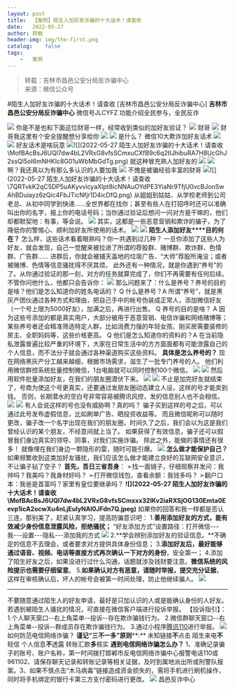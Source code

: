 ```yaml
---
layout:	post
title:	【案例】陌生人加好友诈骗的十大话术！请查收
date:	2022-05-27
author:	转载
header-img:	img/the-first.png
catalog:	false
tags:
	-	案例
---
```


<blockquote><p>转载：吉林市昌邑公安分局反诈骗中心<br>
来源：微信公众号</p></blockquote>

#陌生人加好友诈骗的十大话术！请查收
[吉林市昌邑公安分局反诈骗中心]
**吉林市昌邑公安分局反诈骗中心**
微信号JLCYFZ
功能介绍全民参与，全民反诈

![]({{site.baseurl}}/postimg/7f48KExj8S5r2SoPGyAOBicw10ceBIVvVL9dBw4YBvMaCDoamv1XuQHNZ4iahkPAPAkuMGiadicqKbP2bCvcM2bhPg.jpeg)
你是不是也和下面这位财哥一样，经常收到类似的加好友验证？
![]({{site.baseurl}}/postimg/ldFaBNSkvHhwmFGzRwYuSmuJCBTHPaVhV5xkExt5LOZUtA2VRIHz4VIXYTMDn8sHriaicgAb4VNDvVzaljmSQC8A.png)
财哥
![]({{site.baseurl}}/postimg/ldFaBNSkvHhwmFGzRwYuSmuJCBTHPaVhMib9pu8uUSRX5qCOk0X4HgR6qlNMd2iatiaaRXvmlNJGnV6zuTBBsJFDg.png)
财哥我这里有个安全提醒想分享给你
![]({{site.baseurl}}/postimg/MofBAcBsJ6UQl7dw4bL2VRxG8vfsSCmxuCXfB9c6q2tIJhibuRA7H8UcGhJ2ssQl5oI6mNHKIc8G01uWbMbGdTg.png)
![]({{site.baseurl}}/postimg/MofBAcBsJ6UQl7dw4bL2VRxG8vfsSCmx7JSYsT4xgkEeBicLU3kiaOoCLc4ib1cnu2hUmWCB8eolXYRwQtmhBwP2w.png)
是什么？
微信10大欺诈加好友话术
![]({{site.baseurl}}/postimg/MofBAcBsJ6UQl7dw4bL2VRxG8vfsSCmxuCXfB9c6q2tIJhibuRA7H8UcGhJ2ssQl5oI6mNHKIc8G01uWbMbGdTg.png)
![]({{site.baseurl}}/postimg/MofBAcBsJ6UQl7dw4bL2VRxG8vfsSCmx7JSYsT4xgkEeBicLU3kiaOoCLc4ib1cnu2hUmWCB8eolXYRwQtmhBwP2w.png)
好友话术是啥玩意
![]({{site.baseurl}}/postimg/MofBAcBsJ6UQl7dw4bL2VRxG8vfsSCmxyD8LWvsxR8ibq4rGZrZYCS0xc5dGallFlicpnHbicKscVCyvnU68GsL7g.jpeg)![](2022-05-27
陌生人加好友诈骗的十大话术！请查收\\MofBAcBsJ6UQl7dw4bL2VRxG8vfsSCmxuCXfB9c6q2tIJhibuRA7H8UcGhJ2ssQl5oI6mNHKIc8G01uWbMbGdTg.png)
就这种冒充熟人加好友的
![]({{site.baseurl}}/postimg/MofBAcBsJ6UQl7dw4bL2VRxG8vfsSCmxuCXfB9c6q2tIJhibuRA7H8UcGhJ2ssQl5oI6mNHKIc8G01uWbMbGdTg.png)
![]({{site.baseurl}}/postimg/MofBAcBsJ6UQl7dw4bL2VRxG8vfsSCmx7JSYsT4xgkEeBicLU3kiaOoCLc4ib1cnu2hUmWCB8eolXYRwQtmhBwP2w.png)
啊？我还真以为有那么多认识的人要加我
![]({{site.baseurl}}/postimg/7QRTvkK2qC5DP5uAKyvvicyaXlpt8icNNAU4uBH782Jyoq4odCNbeXBXJC9BQwkz37bF95Hae8OyCp3ic8eYbOpNQ.png)
不愧是被骗经验丰富的财哥
![]({{site.baseurl}}/postimg/7QRTvkK2qC5DP5uAKyvvicyaXlpt8icNNAXo06X0FyIJFSwG8ekqY42OhKXJpuSnGS0FIjwOYWDoLsgauQxqCLlQ.png)![](2022-05-27
陌生人加好友诈骗的十大话术！请查收\\7QRTvkK2qC5DP5uAKyvvicyaXlpt8icNNAuOYdPE3YiaNr9TfjU0vcBJonSwAhBDuiayz6zQic4FbJTicNfjr1D4icDfQ.png)
从姐姐到姑姑、从学校老师到公司老总、从初中同学到快递……全世界都在找你；甚至有些人在打招呼时还可以准确叫出你的名字，报上你的电话号码；当你通过验证后想问一问对方是干嘛的，他们却都默契地：有事，等会说。
![]({{site.baseurl}}/postimg/MofBAcBsJ6UQl7dw4bL2VRxG8vfsSCmx4kwQjxG7naharLvlgYyqtGEkvT0JsJUK44h4v50xIdOfuUfCOntoYA.jpeg)
其实，这都是一些恶意营销和欺诈的骗子，为了降低你的警惕心、顺利加好友所使用的话术。
![]({{site.baseurl}}/postimg/cZV2hRpuAPiaJQXWGyC9wrUzIicibgXayrgibTYarT3A1yzttbtaO0JlV21wMqroGYT3QtPq2C7HMYsvicSB2p7dTBg.gif)
![]({{site.baseurl}}/postimg/7f48KExj8S5PjWUVskXRpbwQg8bNJb6f7bnA4czfRrP336u7VVgBTIRibO1SuGqYgAqFeU6SdHmkQzGOIukdsSw.png)
**陌生人添加好友****目的何在？**
怎么样，这些话术看着眼熟吗？你一共遇到过几种？
一旦你添加了这些人为好友，就会发现，自己一觉醒来被拉进了所谓的荐股群、赌博群、欺诈群、色情群、广告群……
进群后，你就会被铺天盖地的垃圾广告、“大师”荐股所淹没；或者被赌博、色情等信息骚扰得不厌其烦。
此外还有一种情况，就是你遇到“养号”的了。从你通过验证的那一刻，对方的任务就算完成了，你们不再需要有任何后续。不管你问他什么，他都只会告诉你：
![]({{site.baseurl}}/postimg/MofBAcBsJ6UQl7dw4bL2VRxG8vfsSCmxFtm3Izsz1Ic4R6SZ4COGg6AgNxicJOIZSH8J3libdwH7icr3TyZ0aezzg.jpeg)
那么问题来了：什么是养号？养号的目的是啥？他们是怎么知道你的姓名电话的？
Q
什么是养号？A
所谓“养号”，就是黑灰产团伙通过各种方式和理由，把自己手中的帐号伪装成正常人，添加微信好友（一个号上限为5000好友），加满之后，再进行出售。
Q
养号的目的是啥？
A
因为这些号添加的都是真实用户，大部分被用于恶意营销、电信诈骗和网络赌博等；某些养号者还会精准筛选特定人群，比如消费力强的年轻女孩、刚买房需要装修的房主、全职妈妈等，这些价格更高。
Q
他们是怎么知道你的资料的？A
在当前隐私泄露普遍比较严重的环境下，大家在日常生活中的方方面面都有可能泄露自己的个人信息，而不法分子就会通过各种渠道购买这些资料。
**具体是怎么养号的？**
现在网络黑灰产分工越来越细，根据市场需求，滋生了一批专门养号的人。
他们利用微信群控系统批量控制微信，1台电脑就可以同时控制100个微信。
![]({{site.baseurl}}/postimg/7f48KExj8S5PjWUVskXRpbwQg8bNJb6fQJrLxplLhcUWJwcO5GtQp36oBKAXWzB4RKXRTHqsbNOh2sXp8FnycA.png)
![]({{site.baseurl}}/postimg/7f48KExj8S5PjWUVskXRpbwQg8bNJb6fv0M5A8xzAQDaEOeBWGzmYPAcVTZcgPaPYicwJp1fqDQ7mKnLS65fpuQ.png)
然后用软件批量添加好友，在我们的朋友圈潜伏下来。
![]({{site.baseurl}}/postimg/7f48KExj8S5PjWUVskXRpbwQg8bNJb6fZylXiaemN3Jt8xWYw3UKVqkTd1Zjx0Het2co1TMHdARAUbymnv4SakA.png)
![]({{site.baseurl}}/postimg/7f48KExj8S5PjWUVskXRpbwQg8bNJb6fl1skzmhEsoLbV0dmtUW21tID1EygaXN963ia8mMawEvyHvR7iavSicCBQ.png)
不止是加完好友就结束了，号商为使这个号更真实，还要通过发朋友圈动态建立人设，这样的号才能卖到钱。
否则，长期潜水的空白号非常容易被腾讯风控，发的信息别人也不会相信。
![]({{site.baseurl}}/postimg/7f48KExj8S5PjWUVskXRpbwQg8bNJb6fgolDTaZWEzrD47u9chCUQV9T3Rv5k2Wc3R3BKh2BIwkBUrub8WicVuw.png)
![]({{site.baseurl}}/postimg/7f48KExj8S5PjWUVskXRpbwQg8bNJb6fBl0Qevc5QuibRM0VXWO5rf11fFaxZTIqUVibZ27zkehty2ibibqhVePh8A.png)
有人会说这样的号也没有威胁啊？真的吗？
骗子买到这样的号之后，可以通过此号发布虚假信息，比如刷单广告、晒投资收益等。
而且微信昵称可以随时更改，骗子改一个名字出现在我们的朋友圈，时间久了之后，我们会以为这是我们曾经认识的某个朋友，不经意间就上当了。
如果获得了有效信息，骗子还可以假冒我们身边真实的领导、同事，对我们实施诈骗。
除此之外，能做的事情还有很多！
就像埋在我们身边一颗隐形的雷，随时可能引爆。
![]({{site.baseurl}}/postimg/7f48KExj8S5PjWUVskXRpbwQg8bNJb6fwWPzEAiamOoia2au51ftT4RrXrhJU30cHgnhiayBtTG0YedajiaVSHj8tA.png)
**怎么做才能保护自己？**
如果频繁收到这类加好友骚扰，我们应该怎么做才能建立良好的互联网安全意识，不让骗子钻了空子？
**首先，吾日三省吾身**：
➢找一面镜子，仔细观察并发问：我帅吗？我美吗？我身材好吗？
➢打开微信钱包，查看余额：我钱多吗？
➢翻户口本：我爸是首富吗？家里有皇位要继承吗？
**![](2022-05-27
陌生人加好友诈骗的十大话术！请查收\\MofBAcBsJ6UQl7dw4bL2VRxG8vfsSCmxxx32IKv2iaRXSjOG130Emta0Eevp1icA2ocwXu4nLjEuIyNAl0JFdn7Q.jpeg)**
如果你的回答和我一样都是否认三连，那别美了，赶紧认真学习，提高防骗意识吧：
1.**善用添加好友的方式，能有效减少身份信息泄露风险，拒绝骚扰；**
“好友添加方式”设置路径：打开微信---我---设置---隐私---添加我的方式
![]({{site.baseurl}}/postimg/MofBAcBsJ6VrNuEic1jWRbywXic90Vh1mzUSBC3A3dRypoBOB3C8niccnalmkgRE2Ho0gxT0k1JShf8ePVE2T7OiaQ.jpeg)
2.**学会辨别添加好友的验证信息。**不确定的信息不去理会，或者要求对方提供具体身份信息；
3.**添加好友后，最好能够通过语音、视频、电话等直接方式再次确认一下对方的身份**，安全第一；
4\.添加了陌生好友之后，如果没进行过什么沟通，话题就涉及钱财要注意。**微信系统的风险提示也需要仔细留意**。
5.**如果确认对方有恶意，请随时举报，提交充分证据**，这样在审核确认后，坏人的帐号会被第一时间处理，防止他继续骗人。
![]({{site.baseurl}}/postimg/MofBAcBsJ6VrNuEic1jWRbywXic90Vh1mzJVXSGvaQTxRiaDmfTAX9mcm9RT5gI1qIWHxCMSd7NgoaA6sC34ZGtcg.jpeg)
***
不要随意通过陌生人的好友申请，最好是只加认识的人或是能确认身份的人好友。若遇到被陌生人骚扰的情况，可直接在微信客户端进行投诉举报。
【投诉指引】：
1\.个人聊天窗口--右上角菜单--投诉--存在欺诈骗钱行为。
2\.微信群聊天窗口--右上角菜单--投诉--群成员存在欺诈骗钱行为。
3.通过小程序[腾讯110]()进行举报。
![]({{site.baseurl}}/postimg/NCunaZB5SjXZJOnce6NYCeWqAC4pEXGLAzciacr6I9Sk13p0U6GNfvA8AYoZdn45QJxTsyvGPicurWeLLDKBIKqQ.gif)
如何防范电信网络诈骗？
**谨记“三不一多”原则****:**
未知链接**不**点击
陌生来电**不**轻信
个人信息**不**透露
转账汇款**多**核实
****遇到电信网络诈骗怎么办？****
1、准确记录骗子的账号、账户名称，第一时间拨打邯郸市反电信网络诈骗中心报警电话110或961102、请保存聊天记录和转账记录等相关证据，及时到属地派出所或刑警队报案。3、如果不慎点击“木马病毒”链接造成资金损失的，需将手机进行刷机操作，同时将手机绑定的银行卡第三方支付密码进行更改。
![]({{site.baseurl}}/postimg/7f48KExj8S5r2SoPGyAOBicw10ceBIVvVyAZKyXZwOMhprgf3NnMPSWTyzkYmZdk4yWdHpCzz9cCQXib3ubBvAOA.jpeg)
昌邑反诈中心
